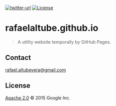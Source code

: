 [![twitter-url](https://img.shields.io/twitter/url/http/shields.io.svg?style=social&maxAge=2592000?style=flat-square)]()
[![License][license-image]][license-url]


# rafaelaltube.github.io

> A utility website temporally by GitHub Pages.  


## Contact

rafael.altubevera@gmail.com


## License

[Apache 2.0](https://github.com/rafaelaltube/rafaelaltube.github.io/blob/master/LICENSE) © 2015 Google Inc.

[license-image]: https://img.shields.io/npm/l/http2-push-manifest.svg
[license-url]: LICENSE
[twitter-img]: https://img.shields.io/twitter/url/http/shields.io.svg?style=social
[twitter-url]: https://twitter.com/RafaelAltube
